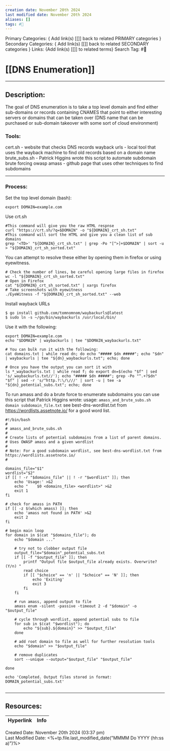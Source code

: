 ```yaml
---
creation date: November 20th 2024
last modified date: November 20th 2024
aliases: []
tags: #📕
---
```


Primary Categories: { Add link(s) [[]] back to related PRIMARY categories }
Secondary Categories:  { Add link(s) [[]] back to related SECONDARY categories }
Links: {Add link(s) [[]] to related terms}
Search Tag: #📕  

# [[DNS Enumeration]]  
___

## Description:  

The goal of DNS enumeration is to take a top level domain and find either sub-domains or records containing CNAMES that point to either interesting servers or domains that can be taken over (DNS name that can be purchased or sub-domain takeover with some sort of cloud environment)

### Tools:

cert.sh - website that checks DNS records
wayback urls - local tool that uses the wayback machine to find old records based on a domain name
brute_subs.sh - Patrick Higgins wrote this script to automate subdomain brute forcing
owasp amass - github page that uses other techniques to find subdomains

------

### Process:
Set the top level domain (bash):
```
export DOMAIN=example.com
```
Use crt.sh
```
#This command will give you the raw HTML respnse
curl "https://crt.sh/?q=$DOMAIN" -o "${DOMAIN}_crt_sh.txt"
#This command will sort the HTML and give you a clean list of sub domains
grep '<TD>' "${DOMAIN}_crt_sh.txt" | grep -Po "[^>]+$DOMAIN" | sort -u > "${DOMAIN}_crt_sh_sorted.txt"
```
You can attempt to resolve these either by opening them in firefox or using eyewitness.
```
# Check the number of lines, be careful opening large files in firefox
wc -l "${DOMAIN}_crt_sh_sorted.txt"
# Open in Firefox
cat "${DOMAIN}_crt_sh_sorted.txt" | xargs firefox
# Take screenshots with eyewitness
./EyeWitness -f "${DOMAIN}_crt_sh_sorted.txt" --web
```

Install wayback URLs
```
$ go install github.com/tomnomnom/waybackurls@latest
$ sudo ln -s ~/go/bin/waybackurls /usr/local/bin/
```
Use it with the following:
```
export DOMAIN=example.com
echo "$DOMAIN" | waybackurls | tee "$DOMAIN_waybackurls.txt"

# You can bulk run it with the following:
cat domains.txt | while read dn; do echo "##### $dn #####"; echo "$dn" | waybackurls | tee "${dn}_waybackurls.txt"; echo; done

# Once you have the output you can sort it with
ls *_waybackurls.txt | while read f; do export dn=$(echo "$f" | sed 's/_waybackurls.txt//'); echo "##### $dn #####"; grep -Po "^.+?$dn" "$f" | sed -r 's/^http.?:\/\///' | sort -u | tee -a "${dn}_potential_subs.txt"; echo; done
```

To run amass and do a brute force to enumerate subdomains you can use this script that Patrick Higgins wrote:
usage: `amass_and_brute_subs.sh domain subdomain_file.txt`
see best-dns-wordlist.txt from https://wordlists.assetnote.io/ for a good word list.

```
#!/bin/bash
#
# amass_and_brute_subs.sh
#
# Create lists of potential subdomains from a list of parent domains.
# Uses OWASP amass and a given wordlist
#
# Note: For a good subdomain wordlist, see best-dns-wordlist.txt from https://wordlists.assetnote.io/
#

domains_file="$1"
wordlist="$2"
if [[ ! -r "$domains_file" || ! -r "$wordlist" ]]; then
    echo 'Usage:' >&2
    echo "    $0 <domains_file> <wordlist>" >&2
    exit 1
fi

# check for amass in PATH
if [[ -z $(which amass) ]]; then
    echo 'amass not found in PATH' >&2
    exit 2
fi

# begin main loop
for domain in $(cat "$domains_file"); do
    echo "$domain ..."

    # try not to clobber output file
    output_file="$domain"_potential_subs.txt
    if [[ -f "$output_file" ]]; then
        printf "Output file $output_file already exists. Overwrite? (Y/n) "
        read choice
        if [[ "$choice" == 'n' || "$choice" == 'N' ]]; then
            echo 'Exiting'
            exit 3
        fi
    fi

    # run amass, append output to file
    amass enum -silent -passive -timeout 2 -d "$domain" -o "$output_file"

    # cycle through wordlist, append potential subs to file
    for sub in $(cat "$wordlist"); do
        echo "${sub}.${domain}" >> "$output_file"
    done

    # add root domain to file as well for further resolution tools
    echo "$domain" >> "$output_file"

    # remove duplicates
    sort --unique --output="$output_file" "$output_file"

done

echo 'Completed. Output files stored in format: DOMAIN_potential_subs.txt'


```




___

## Resources:

| Hyperlink | Info |
| --------- | ---- |


Created Date: November 20th 2024 (03:37 pm)  
Last Modified Date: <%+tp.file.last_modified_date("MMMM Do YYYY (hh:ss a)")%>
